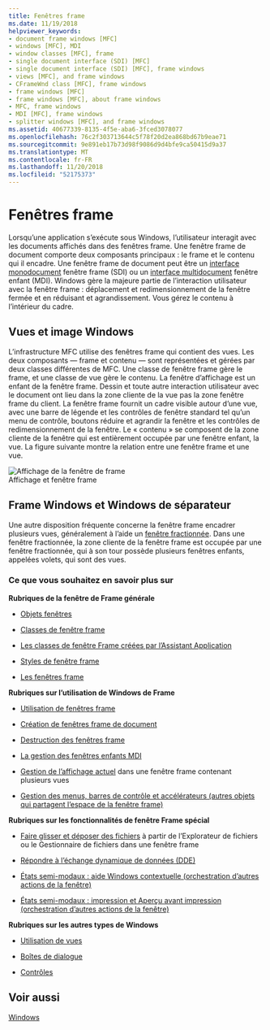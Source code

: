 ```yaml
---
title: Fenêtres frame
ms.date: 11/19/2018
helpviewer_keywords:
- document frame windows [MFC]
- windows [MFC], MDI
- window classes [MFC], frame
- single document interface (SDI) [MFC]
- single document interface (SDI) [MFC], frame windows
- views [MFC], and frame windows
- CFrameWnd class [MFC], frame windows
- frame windows [MFC]
- frame windows [MFC], about frame windows
- MFC, frame windows
- MDI [MFC], frame windows
- splitter windows [MFC], and frame windows
ms.assetid: 40677339-8135-4f5e-aba6-3fced3078077
ms.openlocfilehash: 76c2f303713644c5f78f20d2ea868bd67b9eae71
ms.sourcegitcommit: 9e891eb17b73d98f9086d9d4bfe9ca50415d9a37
ms.translationtype: MT
ms.contentlocale: fr-FR
ms.lasthandoff: 11/20/2018
ms.locfileid: "52175373"
---
```

# <a name="frame-windows"></a>Fenêtres frame

Lorsqu’une application s’exécute sous Windows, l’utilisateur interagit avec les documents affichés dans des fenêtres frame. Une fenêtre frame de document comporte deux composants principaux : le frame et le contenu qui il encadre. Une fenêtre frame de document peut être un [interface monodocument](../mfc/sdi-and-mdi.md) fenêtre frame (SDI) ou un [interface multidocument](../mfc/sdi-and-mdi.md) fenêtre enfant (MDI). Windows gère la majeure partie de l’interaction utilisateur avec la fenêtre frame : déplacement et redimensionnement de la fenêtre fermée et en réduisant et agrandissement. Vous gérez le contenu à l’intérieur du cadre.

## <a name="frame-windows-and-views"></a>Vues et image Windows

L’infrastructure MFC utilise des fenêtres frame qui contient des vues. Les deux composants — frame et contenu — sont représentées et gérées par deux classes différentes de MFC. Une classe de fenêtre frame gère le frame, et une classe de vue gère le contenu. La fenêtre d’affichage est un enfant de la fenêtre frame. Dessin et toute autre interaction utilisateur avec le document ont lieu dans la zone cliente de la vue pas la zone fenêtre frame du client. La fenêtre frame fournit un cadre visible autour d’une vue, avec une barre de légende et les contrôles de fenêtre standard tel qu’un menu de contrôle, boutons réduire et agrandir la fenêtre et les contrôles de redimensionnement de la fenêtre. Le « contenu » se composent de la zone cliente de la fenêtre qui est entièrement occupée par une fenêtre enfant, la vue. La figure suivante montre la relation entre une fenêtre frame et une vue.

![Affichage de la fenêtre de frame](../mfc/media/vc37fx1.gif "Frame d’affichage de la fenêtre") <br/>
Affichage et fenêtre frame

## <a name="frame-windows-and-splitter-windows"></a>Frame Windows et Windows de séparateur

Une autre disposition fréquente concerne la fenêtre frame encadrer plusieurs vues, généralement à l’aide un [fenêtre fractionnée](../mfc/multiple-document-types-views-and-frame-windows.md). Dans une fenêtre fractionnée, la zone cliente de la fenêtre frame est occupée par une fenêtre fractionnée, qui à son tour possède plusieurs fenêtres enfants, appelées volets, qui sont des vues.

### <a name="what-do-you-want-to-know-more-about"></a>Ce que vous souhaitez en savoir plus sur

**Rubriques de la fenêtre de Frame générale**

- [Objets fenêtres](../mfc/window-objects.md)

- [Classes de fenêtre frame](../mfc/frame-window-classes.md)

- [Les classes de fenêtre Frame créées par l’Assistant Application](../mfc/frame-window-classes-created-by-the-application-wizard.md)

- [Styles de fenêtre frame](../mfc/frame-window-styles-cpp.md)

- [Les fenêtres frame](../mfc/what-frame-windows-do.md)

**Rubriques sur l’utilisation de Windows de Frame**

- [Utilisation de fenêtres frame](../mfc/using-frame-windows.md)

- [Création de fenêtres frame de document](../mfc/creating-document-frame-windows.md)

- [Destruction des fenêtres frame](../mfc/destroying-frame-windows.md)

- [La gestion des fenêtres enfants MDI](../mfc/managing-mdi-child-windows.md)

- [Gestion de l’affichage actuel](../mfc/managing-the-current-view.md) dans une fenêtre frame contenant plusieurs vues

- [Gestion des menus, barres de contrôle et accélérateurs (autres objets qui partagent l’espace de la fenêtre frame)](../mfc/managing-menus-control-bars-and-accelerators.md)

**Rubriques sur les fonctionnalités de fenêtre Frame spécial**

- [Faire glisser et déposer des fichiers](../mfc/dragging-and-dropping-files-in-a-frame-window.md) à partir de l’Explorateur de fichiers ou le Gestionnaire de fichiers dans une fenêtre frame

- [Répondre à l’échange dynamique de données (DDE)](../mfc/responding-to-dynamic-data-exchange-dde.md)

- [États semi-modaux : aide Windows contextuelle (orchestration d’autres actions de la fenêtre)](../mfc/orchestrating-other-window-actions.md)

- [États semi-modaux : impression et Aperçu avant impression (orchestration d’autres actions de la fenêtre)](../mfc/orchestrating-other-window-actions.md)

**Rubriques sur les autres types de Windows**

- [Utilisation de vues](../mfc/using-views.md)

- [Boîtes de dialogue](../mfc/dialog-boxes.md)

- [Contrôles](../mfc/controls-mfc.md)

## <a name="see-also"></a>Voir aussi

[Windows](../mfc/windows.md)

